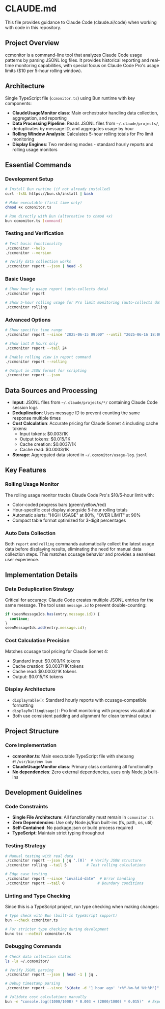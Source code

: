 # CLAUDE.md

This file provides guidance to Claude Code (claude.ai/code) when working with code in this repository.

## Project Overview

ccmonitor is a command-line tool that analyzes Claude Code usage patterns by parsing JSONL log files. It provides historical reporting and real-time monitoring capabilities, with special focus on Claude Code Pro's usage limits ($10 per 5-hour rolling window).

## Architecture

Single TypeScript file (`ccmonitor.ts`) using Bun runtime with key components:
- **ClaudeUsageMonitor class**: Main orchestrator handling data collection, aggregation, and reporting
- **Data Processing Pipeline**: Reads JSONL files from `~/.claude/projects/`, deduplicates by message ID, and aggregates usage by hour
- **Rolling Window Analysis**: Calculates 5-hour rolling totals for Pro limit monitoring
- **Display Engines**: Two rendering modes - standard hourly reports and rolling usage monitors

## Essential Commands

### Development Setup
```bash
# Install Bun runtime (if not already installed)
curl -fsSL https://bun.sh/install | bash

# Make executable (first time only)
chmod +x ccmonitor.ts

# Run directly with Bun (alternative to chmod +x)
bun ccmonitor.ts [command]
```

### Testing and Verification
```bash
# Test basic functionality
./ccmonitor --help
./ccmonitor --version

# Verify data collection works
./ccmonitor report --json | head -5
```

### Basic Usage
```bash
# Show hourly usage report (auto-collects data)
./ccmonitor report

# Show 5-hour rolling usage for Pro limit monitoring (auto-collects data)
./ccmonitor rolling
```

### Advanced Options
```bash
# Show specific time range
./ccmonitor report --since "2025-06-15 09:00" --until "2025-06-16 18:00"

# Show last N hours only
./ccmonitor report --tail 24

# Enable rolling view in report command
./ccmonitor report --rolling

# Output in JSON format for scripting
./ccmonitor report --json
```

## Data Sources and Processing

- **Input**: JSONL files from `~/.claude/projects/*/` containing Claude Code session logs
- **Deduplication**: Uses message ID to prevent counting the same response multiple times
- **Cost Calculation**: Accurate pricing for Claude Sonnet 4 including cache tokens:
  - Input tokens: $0.003/1K
  - Output tokens: $0.015/1K  
  - Cache creation: $0.0037/1K
  - Cache read: $0.0003/1K
- **Storage**: Aggregated data stored in `~/.ccmonitor/usage-log.jsonl`

## Key Features

### Rolling Usage Monitor
The rolling usage monitor tracks Claude Code Pro's $10/5-hour limit with:
- Color-coded progress bars (green/yellow/red)
- Hour-specific cost display alongside 5-hour rolling totals
- Automatic alerts: "HIGH USAGE" at 80%, "OVER LIMIT" at 90%
- Compact table format optimized for 3-digit percentages

### Auto Data Collection
Both `report` and `rolling` commands automatically collect the latest usage data before displaying results, eliminating the need for manual data collection steps. This matches ccusage behavior and provides a seamless user experience.

## Implementation Details

### Data Deduplication Strategy
Critical for accuracy: Claude Code creates multiple JSONL entries for the same message. The tool uses `message.id` to prevent double-counting:
```typescript
if (seenMessageIds.has(entry.message.id)) {
  continue;
}
seenMessageIds.add(entry.message.id);
```

### Cost Calculation Precision
Matches ccusage tool pricing for Claude Sonnet 4:
- Standard input: $0.003/1K tokens
- Cache creation: $0.0037/1K tokens  
- Cache read: $0.0003/1K tokens
- Output: $0.015/1K tokens

### Display Architecture
- `displayTable()`: Standard hourly reports with ccusage-compatible formatting
- `displayRollingUsage()`: Pro limit monitoring with progress visualization
- Both use consistent padding and alignment for clean terminal output

## Project Structure

### Core Implementation
- **ccmonitor.ts**: Main executable TypeScript file with shebang `#!/usr/bin/env bun`
- **ClaudeUsageMonitor class**: Primary class containing all functionality
- **No dependencies**: Zero external dependencies, uses only Node.js built-ins

## Development Guidelines

### Code Constraints
- **Single File Architecture**: All functionality must remain in `ccmonitor.ts`
- **Zero Dependencies**: Use only Node.js/Bun built-ins (fs, path, os, util)
- **Self-Contained**: No package.json or build process required
- **TypeScript**: Maintain strict typing throughout

### Testing Strategy
```bash
# Manual testing with real data
./ccmonitor report --json | jq '.[0]'  # Verify JSON structure
./ccmonitor rolling --tail 5         # Test rolling calculations

# Edge case testing
./ccmonitor report --since "invalid-date"  # Error handling
./ccmonitor report --tail 0               # Boundary conditions
```

### Linting and Type Checking
Since this is a TypeScript project, run type checking when making changes:
```bash
# Type check with Bun (built-in TypeScript support)
bun --check ccmonitor.ts

# For stricter type checking during development
bunx tsc --noEmit ccmonitor.ts
```

### Debugging Commands
```bash
# Check data collection status
ls -la ~/.ccmonitor/

# Verify JSONL parsing
./ccmonitor report --json | head -1 | jq .

# Debug timestamp parsing
./ccmonitor report --since "$(date -d '1 hour ago' '+%Y-%m-%d %H:%M')"

# Validate cost calculations manually
bun -e "console.log((1000/1000) * 0.003 + (2000/1000) * 0.015)"  # Expected: 0.033
```

